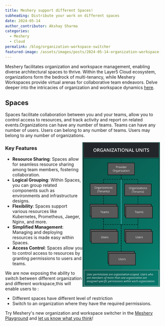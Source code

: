 ```yaml
---
title: Meshery support different Spaces!
subheading: Distribute your work on different spaces 
date: 2024-05-14
author_contributor: Akshay Sharma
categories: 
  - Meshery
  - Cloud
permalink: /blog/organization-workspace-switcher
featured-image: /assets/images/posts/2024-05-14-organization-workspace-switcher/organization-workspace-switcher.png
---
```


Meshery facilitates organization and workspace management, enabling diverse architectural spaces to thrive. Within the Layer5 Cloud ecosystem, organizations form the bedrock of multi-tenancy, while Meshery Workspaces provide virtual arenas for collaborative team endeavors. Delve deeper into the intricacies of organization and workspace dynamics <a href="https://docs.layer5.io/cloud/spaces" target="_blank">here</a>.

## Spaces
Spaces facilitate collaboration between you and your teams, allow you to control access to resources, and track activity and report on related events.Organizations can have any number of teams. Teams can have any number of users. Users can belong to any number of teams. Users may belong to any number of organizations.

<a href="https://artifacthub.io" target="_blank"><img alt="Artifact Hub Kinds" src="/assets/images/posts/2024-05-14-organization-workspace-switcher/organization_units.svg" width="50%" height="80%" align="right" /></a>

### Key Features
  - **Resource Sharing**: Spaces allow for seamless resource sharing among team members, fostering collaboration.
  - **Logical Grouping**: Within Spaces, you can group related components such as environments and infrastructure designs.
  - **Flexibility**: Spaces support various resources like Kubernetes, Prometheus, Jaeger, Nginx, and more.
  - **Simplified Management**: Managing and deploying resources is made easy within Spaces.
  - **Access Control**: Spaces allow you to control access to resources by granting permissions to users and teams.

We are now exposing the ability to switch between different organization and different workspace,this will enable users to :

- Different spaces have different level of restriction 
- Switch to an organization where they have the required permissions.

Try Meshery's new organization and workspace switcher in the [Meshery Playground](https://play.meshery.io) and [let us know what you think](https://meshery.io/subscribe)!

